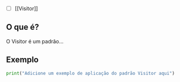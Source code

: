 
- [ ] [[Visitor]]
## O que é?
O Visitor é um padrão...

## Exemplo
```python
print("Adicione um exemplo de aplicação do padrão Visitor aqui")
```